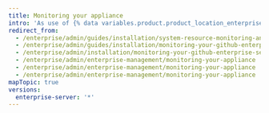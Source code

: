 ```yaml
---
title: Monitoring your appliance
intro: 'As use of {% data variables.product.product_location_enterprise %} increases over time, the utilization of system resources, like CPU, memory, and storage will also increase. You can configure monitoring and alerting so that you''re aware of potential issues before they become critical enough to negatively impact application performance or availability.'
redirect_from:
  - /enterprise/admin/guides/installation/system-resource-monitoring-and-alerting/
  - /enterprise/admin/guides/installation/monitoring-your-github-enterprise-appliance/
  - /enterprise/admin/installation/monitoring-your-github-enterprise-server-appliance
  - /enterprise/admin/enterprise-management/monitoring-your-appliance
  - /enterprise/admin/enterprise-management/monitoring-your-appliance
  - /enterprise/admin/enterprise-management/monitoring-your-appliance
mapTopic: true
versions:
  enterprise-server: '*'
---
```


